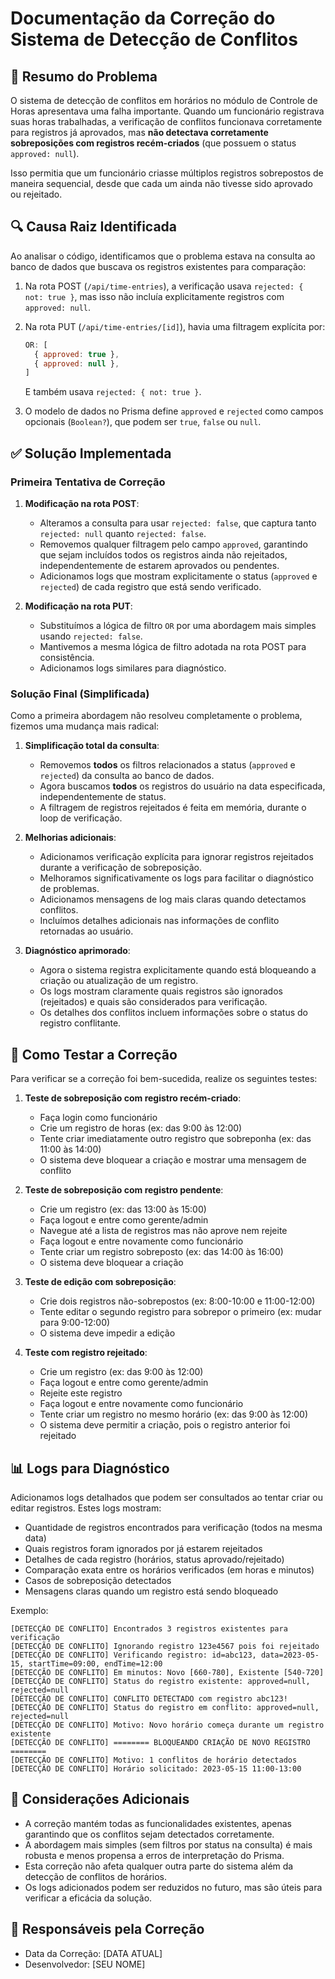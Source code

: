 # Documentação da Correção do Sistema de Detecção de Conflitos

## 📝 Resumo do Problema

O sistema de detecção de conflitos em horários no módulo de Controle de Horas apresentava uma falha importante. Quando um funcionário registrava suas horas trabalhadas, a verificação de conflitos funcionava corretamente para registros já aprovados, mas **não detectava corretamente sobreposições com registros recém-criados** (que possuem o status `approved: null`).

Isso permitia que um funcionário criasse múltiplos registros sobrepostos de maneira sequencial, desde que cada um ainda não tivesse sido aprovado ou rejeitado.

## 🔍 Causa Raiz Identificada

Ao analisar o código, identificamos que o problema estava na consulta ao banco de dados que buscava os registros existentes para comparação:

1. Na rota POST (`/api/time-entries`), a verificação usava `rejected: { not: true }`, mas isso não incluía explicitamente registros com `approved: null`.

2. Na rota PUT (`/api/time-entries/[id]`), havia uma filtragem explícita por:
   ```js
   OR: [
     { approved: true },
     { approved: null },
   ]
   ```
   E também usava `rejected: { not: true }`.

3. O modelo de dados no Prisma define `approved` e `rejected` como campos opcionais (`Boolean?`), que podem ser `true`, `false` ou `null`.

## ✅ Solução Implementada

### Primeira Tentativa de Correção
1. **Modificação na rota POST**:
   - Alteramos a consulta para usar `rejected: false`, que captura tanto `rejected: null` quanto `rejected: false`.
   - Removemos qualquer filtragem pelo campo `approved`, garantindo que sejam incluídos todos os registros ainda não rejeitados, independentemente de estarem aprovados ou pendentes.
   - Adicionamos logs que mostram explicitamente o status (`approved` e `rejected`) de cada registro que está sendo verificado.

2. **Modificação na rota PUT**:
   - Substituímos a lógica de filtro `OR` por uma abordagem mais simples usando `rejected: false`.
   - Mantivemos a mesma lógica de filtro adotada na rota POST para consistência.
   - Adicionamos logs similares para diagnóstico.

### Solução Final (Simplificada)
Como a primeira abordagem não resolveu completamente o problema, fizemos uma mudança mais radical:

1. **Simplificação total da consulta**:
   - Removemos **todos** os filtros relacionados a status (`approved` e `rejected`) da consulta ao banco de dados.
   - Agora buscamos **todos** os registros do usuário na data especificada, independentemente de status.
   - A filtragem de registros rejeitados é feita em memória, durante o loop de verificação.

2. **Melhorias adicionais**:
   - Adicionamos verificação explícita para ignorar registros rejeitados durante a verificação de sobreposição.
   - Melhoramos significativamente os logs para facilitar o diagnóstico de problemas.
   - Adicionamos mensagens de log mais claras quando detectamos conflitos.
   - Incluímos detalhes adicionais nas informações de conflito retornadas ao usuário.

3. **Diagnóstico aprimorado**:
   - Agora o sistema registra explicitamente quando está bloqueando a criação ou atualização de um registro.
   - Os logs mostram claramente quais registros são ignorados (rejeitados) e quais são considerados para verificação.
   - Os detalhes dos conflitos incluem informações sobre o status do registro conflitante.

## 🧪 Como Testar a Correção

Para verificar se a correção foi bem-sucedida, realize os seguintes testes:

1. **Teste de sobreposição com registro recém-criado**:
   - Faça login como funcionário
   - Crie um registro de horas (ex: das 9:00 às 12:00)
   - Tente criar imediatamente outro registro que sobreponha (ex: das 11:00 às 14:00)
   - O sistema deve bloquear a criação e mostrar uma mensagem de conflito

2. **Teste de sobreposição com registro pendente**:
   - Crie um registro (ex: das 13:00 às 15:00) 
   - Faça logout e entre como gerente/admin
   - Navegue até a lista de registros mas não aprove nem rejeite
   - Faça logout e entre novamente como funcionário
   - Tente criar um registro sobreposto (ex: das 14:00 às 16:00)
   - O sistema deve bloquear a criação

3. **Teste de edição com sobreposição**:
   - Crie dois registros não-sobrepostos (ex: 8:00-10:00 e 11:00-12:00)
   - Tente editar o segundo registro para sobrepor o primeiro (ex: mudar para 9:00-12:00)
   - O sistema deve impedir a edição

4. **Teste com registro rejeitado**:
   - Crie um registro (ex: das 9:00 às 12:00)
   - Faça logout e entre como gerente/admin
   - Rejeite este registro
   - Faça logout e entre novamente como funcionário
   - Tente criar um registro no mesmo horário (ex: das 9:00 às 12:00)
   - O sistema deve permitir a criação, pois o registro anterior foi rejeitado

## 📊 Logs para Diagnóstico

Adicionamos logs detalhados que podem ser consultados ao tentar criar ou editar registros. Estes logs mostram:

- Quantidade de registros encontrados para verificação (todos na mesma data)
- Quais registros foram ignorados por já estarem rejeitados
- Detalhes de cada registro (horários, status aprovado/rejeitado)
- Comparação exata entre os horários verificados (em horas e minutos)
- Casos de sobreposição detectados
- Mensagens claras quando um registro está sendo bloqueado

Exemplo:
```
[DETECÇÃO DE CONFLITO] Encontrados 3 registros existentes para verificação
[DETECÇÃO DE CONFLITO] Ignorando registro 123e4567 pois foi rejeitado
[DETECÇÃO DE CONFLITO] Verificando registro: id=abc123, data=2023-05-15, startTime=09:00, endTime=12:00
[DETECÇÃO DE CONFLITO] Em minutos: Novo [660-780], Existente [540-720]
[DETECÇÃO DE CONFLITO] Status do registro existente: approved=null, rejected=null
[DETECÇÃO DE CONFLITO] CONFLITO DETECTADO com registro abc123!
[DETECÇÃO DE CONFLITO] Status do registro em conflito: approved=null, rejected=null
[DETECÇÃO DE CONFLITO] Motivo: Novo horário começa durante um registro existente
[DETECÇÃO DE CONFLITO] ======== BLOQUEANDO CRIAÇÃO DE NOVO REGISTRO ========
[DETECÇÃO DE CONFLITO] Motivo: 1 conflitos de horário detectados
[DETECÇÃO DE CONFLITO] Horário solicitado: 2023-05-15 11:00-13:00
```

## 📌 Considerações Adicionais

- A correção mantém todas as funcionalidades existentes, apenas garantindo que os conflitos sejam detectados corretamente.
- A abordagem mais simples (sem filtros por status na consulta) é mais robusta e menos propensa a erros de interpretação do Prisma.
- Esta correção não afeta qualquer outra parte do sistema além da detecção de conflitos de horários.
- Os logs adicionados podem ser reduzidos no futuro, mas são úteis para verificar a eficácia da solução.

## 👥 Responsáveis pela Correção

- Data da Correção: [DATA ATUAL]
- Desenvolvedor: [SEU NOME] 